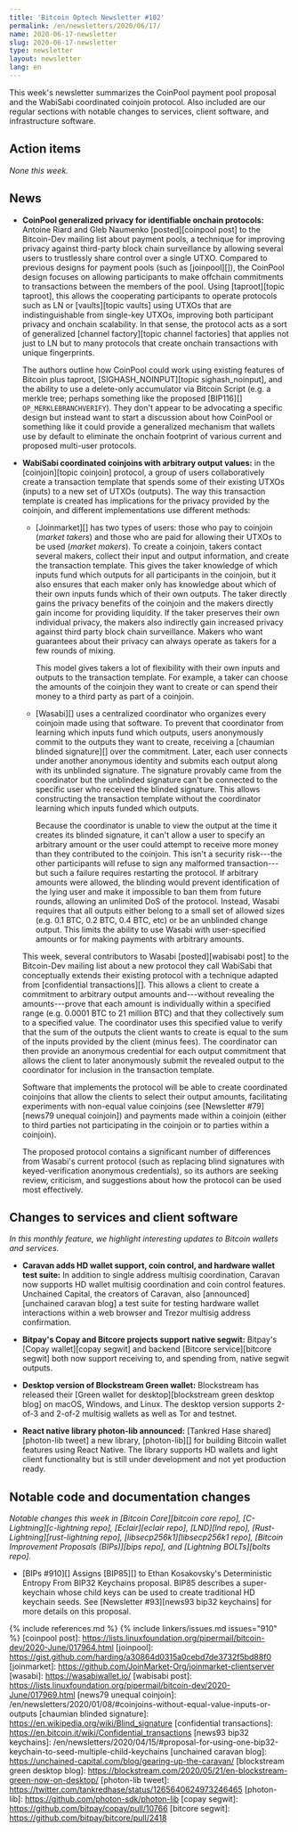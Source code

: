 ```yaml
---
title: 'Bitcoin Optech Newsletter #102'
permalink: /en/newsletters/2020/06/17/
name: 2020-06-17-newsletter
slug: 2020-06-17-newsletter
type: newsletter
layout: newsletter
lang: en
---
```

This week's newsletter summarizes the CoinPool payment pool proposal and
the WabiSabi coordinated coinjoin protocol.  Also included are our
regular sections with notable changes to services, client software, and
infrastructure software.

## Action items

*None this week.*

## News

- **CoinPool generalized privacy for identifiable onchain protocols:**
  Antoine Riard and Gleb Naumenko [posted][coinpool post] to the
  Bitcoin-Dev mailing list about payment pools, a technique for
  improving privacy against third-party block chain surveillance by
  allowing several users to trustlessly share control over a single
  UTXO.  Compared to previous designs for payment pools (such as
  [joinpool][]), the CoinPool design focuses on allowing participants to
  make offchain commitments to transactions between the members of the
  pool.  Using [taproot][topic taproot], this allows the cooperating
  participants to operate protocols such as LN or [vaults][topic vaults]
  using UTXOs that are indistinguishable from single-key UTXOs,
  improving both participant privacy and onchain scalability.  In that
  sense, the protocol acts as a sort of generalized [channel
  factory][topic channel factories] that applies not just to LN but to
  many protocols that create onchain transactions with unique
  fingerprints.

    The authors outline how CoinPool could work using existing features
    of Bitcoin plus taproot, [SIGHASH_NOINPUT][topic sighash_noinput], and the ability to use
    a delete-only accumulator via Bitcoin Script (e.g. a merkle tree;
    perhaps something like the proposed [BIP116][]
    `OP_MERKLEBRANCHVERIFY`).  They don't appear to be advocating a
    specific design but instead want to start a discussion about how
    CoinPool or something like it could provide a generalized mechanism
    that wallets use by default to eliminate the onchain footprint of
    various current and proposed multi-user protocols.

- **WabiSabi coordinated coinjoins with arbitrary output values:** in
  the [coinjoin][topic coinjoin] protocol, a group of users
  collaboratively create a transaction template that spends some of
  their existing UTXOs (inputs) to a new set of UTXOs (outputs).  The
  way this transaction template is created has implications for the
  privacy provided by the coinjoin, and different implementations
  use different methods:

    <!-- Taker creates tx template, see discussion between harding and
    waxwing: http://gnusha.org/joinmarket/2020-06-14.log -->

    - [Joinmarket][] has two types of users: those who pay to coinjoin
      (*market takers*) and those who are paid for allowing their UTXOs to
      be used (*market makers*).  To create a coinjoin, takers
      contact several makers, collect their input and output
      information, and create the transaction template.  This gives the
      taker knowledge of which inputs fund which outputs for all
      participants in the coinjoin, but it also ensures that each maker
      only has knowledge about which of their own inputs funds which of
      their own outputs.  The taker directly gains the privacy benefits of
      the coinjoin and the makers directly gain income for providing
      liquidity.  If the taker preserves their own individual privacy, the makers
      also indirectly gain increased privacy against third party block
      chain surveillance.  Makers who want guarantees about their privacy
      can always operate as takers for a few rounds of mixing.

        <!-- Quotes from joinmarket README.md:
          - "Ability to spend directly, or with coinjoin"
          - "Can specify exact amount of coinjoin (figures from 0.01 to 30.0 btc"
        -->

        This model gives takers a lot of flexibility with their own
        inputs and outputs to the transaction template.  For example, a
        taker can choose the amounts of the coinjoin they want to create
        or can spend their money to a third party as part of a coinjoin.

    - [Wasabi][] uses a centralized coordinator who organizes every
      coinjoin made using that software.  To prevent that coordinator
      from learning which inputs fund which outputs, users anonymously
      commit to the outputs they want to create, receiving a [chaumian
      blinded signature][] over the commitment.  Later, each user connects
      under another anonymous identity and submits each output along with
      its unblinded signature.  The signature provably came from the coordinator
      but the unblinded signature can't be connected to the specific
      user who received the blinded signature.  This allows constructing the
      transaction template without the coordinator learning which inputs
      funded which outputs.

        Because the coordinator is unable to view the output at the time
        it creates its blinded signature, it can't allow a user to
        specify an arbitrary amount or the user could attempt to receive
        more money than they contributed to the coinjoin.  This isn't a
        security risk---the other participants will refuse to sign any
        malformed transaction---but such a failure requires restarting
        the protocol.  If arbitrary amounts were allowed, the blinding
        would prevent identification of the lying user and make it
        impossible to ban them from future rounds, allowing an unlimited
        DoS of the protocol.  Instead, Wasabi requires that all outputs
        either belong to a small set of allowed sizes (e.g. 0.1 BTC, 0.2
        BTC, 0.4 BTC, etc) or be an unblinded change output.  This
        limits the ability to use Wasabi with user-specified amounts or
        for making payments with arbitrary amounts.

    This week, several contributors to Wasabi [posted][wabisabi post]
    to the Bitcoin-Dev mailing list about a new
    protocol they call WabiSabi that conceptually extends their existing protocol
    with a technique adapted from [confidential transactions][].  This allows a
    client to create a commitment to arbitrary output amounts and---without
    revealing the amounts---prove that each amount is individually
    within a specified range (e.g. 0.0001 BTC to 21 million BTC) and
    that they collectively sum to a specified value.  The coordinator
    uses this specified value to verify that the sum of the outputs the
    client wants to create is equal to the sum of the inputs provided by
    the client (minus fees).  The coordinator can then provide an
    anonymous credential for each output commitment that allows the
    client to later anonymously submit the revealed output to the
    coordinator for inclusion in the transaction template.

    Software that implements the protocol will be able to create
    coordinated coinjoins that
    allow the clients to select their output amounts, facilitating
    experiments with non-equal value coinjoins (see [Newsletter
    #79][news79 unequal coinjoin]) and payments made within a coinjoin
    (either to third parties not participating in the coinjoin or to
    parties within a coinjoin).

    The proposed protocol contains a significant number of differences
    from Wasabi's current protocol (such as replacing blind signatures
    with keyed-verification anonymous credentials), so its authors are
    seeking review, criticism, and suggestions about how the protocol
    can be used most effectively.

## Changes to services and client software

*In this monthly feature, we highlight interesting updates to Bitcoin
wallets and services.*

- **Caravan adds HD wallet support, coin control, and hardware wallet test suite:**
  In addition to single address multisig coordination, Caravan now supports HD
  wallet multisig coordination and coin control features. Unchained Capital, the creators of Caravan,
  also [announced][unchained caravan blog] a test suite for testing hardware
  wallet interactions within a web browser and Trezor multisig address confirmation.

- **Bitpay's Copay and Bitcore projects support native segwit:**
  Bitpay's [Copay wallet][copay segwit] and backend [Bitcore service][bitcore
  segwit] both now support receiving to, and spending from, native segwit outputs.

- **Desktop version of Blockstream Green wallet:**
  Blockstream has released their [Green wallet for desktop][blockstream green desktop blog]
  on macOS, Windows, and Linux. The desktop version supports 2-of-3 and 2-of-2
  multisig wallets as well as Tor and testnet.

- **React native library photon-lib announced:** [Tankred Hase
  shared][photon-lib tweet] a new library, [photon-lib][] for building Bitcoin
  wallet features using React Native. The library supports HD wallets and light client
  functionality but is still under development and not yet production ready.

## Notable code and documentation changes

*Notable changes this week in [Bitcoin Core][bitcoin core repo],
[C-Lightning][c-lightning repo], [Eclair][eclair repo], [LND][lnd repo],
[Rust-Lightning][rust-lightning repo], [libsecp256k1][libsecp256k1 repo],
[Bitcoin Improvement Proposals (BIPs)][bips repo], and [Lightning
BOLTs][bolts repo].*

- [BIPs #910][] Assigns [BIP85][] to Ethan Kosakovsky's Deterministic Entropy From
  BIP32 Keychains proposal. BIP85 describes a super-keychain whose child keys
  can be used to create traditional HD keychain seeds. See [Newsletter #93][news93 bip32 keychains]
  for more details on this proposal.

{% include references.md %}
{% include linkers/issues.md issues="910" %}
[coinpool post]: https://lists.linuxfoundation.org/pipermail/bitcoin-dev/2020-June/017964.html
[joinpool]: https://gist.github.com/harding/a30864d0315a0cebd7de3732f5bd88f0
[joinmarket]: https://github.com/JoinMarket-Org/joinmarket-clientserver
[wasabi]: https://wasabiwallet.io/
[wabisabi post]: https://lists.linuxfoundation.org/pipermail/bitcoin-dev/2020-June/017969.html
[news79 unequal coinjoin]: /en/newsletters/2020/01/08/#coinjoins-without-equal-value-inputs-or-outputs
[chaumian blinded signature]: https://en.wikipedia.org/wiki/Blind_signature
[confidential transactions]: https://en.bitcoin.it/wiki/Confidential_transactions
[news93 bip32 keychains]: /en/newsletters/2020/04/15/#proposal-for-using-one-bip32-keychain-to-seed-multiple-child-keychains
[unchained caravan blog]: https://unchained-capital.com/blog/gearing-up-the-caravan/
[blockstream green desktop blog]: https://blockstream.com/2020/05/21/en-blockstream-green-now-on-desktop/
[photon-lib tweet]: https://twitter.com/tankredhase/status/1265640624973246465
[photon-lib]: https://github.com/photon-sdk/photon-lib
[copay segwit]: https://github.com/bitpay/copay/pull/10766
[bitcore segwit]: https://github.com/bitpay/bitcore/pull/2418